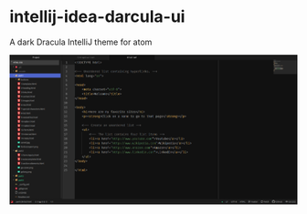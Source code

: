 # intellij-idea-darcula-ui

A dark Dracula IntelliJ theme for atom

![dracula-ui](https://github.com/gkjoyes/intellij-idea-darcula-ui/blob/2153ca9d3867e3191aea19d40126c9af5e15c69d/dracula-ui.png)